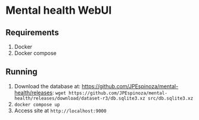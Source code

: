 # Mental health WebUI

## Requirements
1. Docker
2. Docker compose

## Running
1. Download the database at: https://github.com/JPEspinoza/mental-health/releases: `wget https://github.com/JPEspinoza/mental-health/releases/download/dataset-r3/db.sqlite3.xz src/db.sqlite3.xz`
2. `docker compose up`
3. Access site at `http://localhost:9000`